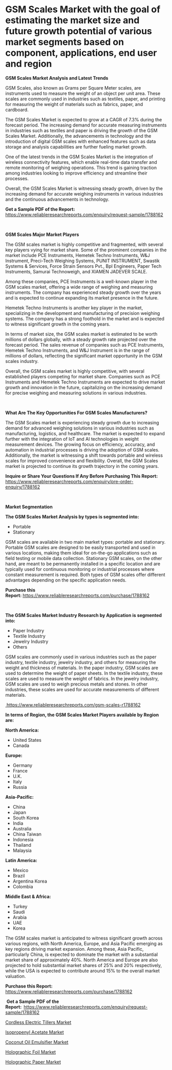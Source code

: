 <p><h1>GSM Scales Market with the goal of estimating the market size and future growth potential of various market segments based on component, applications, end user and region</h1></p><p><strong>GSM Scales Market Analysis and Latest Trends</strong></p>
<p><p>GSM Scales, also known as Grams per Square Meter scales, are instruments used to measure the weight of an object per unit area. These scales are commonly used in industries such as textiles, paper, and printing for measuring the weight of materials such as fabrics, paper, and cardboard.</p><p>The GSM Scales Market is expected to grow at a CAGR of 7.3% during the forecast period. The increasing demand for accurate measuring instruments in industries such as textiles and paper is driving the growth of the GSM Scales Market. Additionally, the advancements in technology and the introduction of digital GSM scales with enhanced features such as data storage and analysis capabilities are further fueling market growth.</p><p>One of the latest trends in the GSM Scales Market is the integration of wireless connectivity features, which enable real-time data transfer and remote monitoring of weighing operations. This trend is gaining traction among industries looking to improve efficiency and streamline their processes.</p><p>Overall, the GSM Scales Market is witnessing steady growth, driven by the increasing demand for accurate weighing instruments in various industries and the continuous advancements in technology.</p></p>
<p><strong>Get a Sample PDF of the Report:&nbsp;</strong> <a href="https://www.reliableresearchreports.com/enquiry/request-sample/1788162">https://www.reliableresearchreports.com/enquiry/request-sample/1788162</a></p>
<p>&nbsp;</p>
<p><strong>GSM Scales Major Market Players</strong></p>
<p><p>The GSM scales market is highly competitive and fragmented, with several key players vying for market share. Some of the prominent companies in the market include PCE Instruments, Hemetek Techno Instruments, W&J Instrument, Preci-Tech Weighing Systems, PUNIT INSTRUMENT, Swastik Systems & Services, Force Strain Sensors Pvt., Bpl Engineers, Paper Tech Instruments, Samurai Technoweigh, and XIAMEN JADEVER SCALE.</p><p>Among these companies, PCE Instruments is a well-known player in the GSM scales market, offering a wide range of weighing and measuring instruments. The company has experienced steady growth over the years and is expected to continue expanding its market presence in the future.</p><p>Hemetek Techno Instruments is another key player in the market, specializing in the development and manufacturing of precision weighing systems. The company has a strong foothold in the market and is expected to witness significant growth in the coming years.</p><p>In terms of market size, the GSM scales market is estimated to be worth millions of dollars globally, with a steady growth rate projected over the forecast period. The sales revenue of companies such as PCE Instruments, Hemetek Techno Instruments, and W&J Instrument is in the range of millions of dollars, reflecting the significant market opportunity in the GSM scales industry.</p><p>Overall, the GSM scales market is highly competitive, with several established players competing for market share. Companies such as PCE Instruments and Hemetek Techno Instruments are expected to drive market growth and innovation in the future, capitalizing on the increasing demand for precise weighing and measuring solutions in various industries.</p></p>
<p>&nbsp;</p>
<p><strong>What Are The Key Opportunities For GSM Scales Manufacturers?</strong></p>
<p><p>The GSM Scales market is experiencing steady growth due to increasing demand for advanced weighing solutions in various industries such as manufacturing, logistics, and healthcare. The market is expected to expand further with the integration of IoT and AI technologies in weight measurement devices. The growing focus on efficiency, accuracy, and automation in industrial processes is driving the adoption of GSM scales. Additionally, the market is witnessing a shift towards portable and wireless scales for improved convenience and flexibility. Overall, the GSM Scales market is projected to continue its growth trajectory in the coming years.</p></p>
<p><strong>Inquire or Share Your Questions If Any Before Purchasing This Report:</strong> <a href="https://www.reliableresearchreports.com/enquiry/pre-order-enquiry/1788162">https://www.reliableresearchreports.com/enquiry/pre-order-enquiry/1788162</a></p>
<p>&nbsp;</p>
<p><strong>Market Segmentation</strong></p>
<p><strong>The GSM Scales Market Analysis by types is segmented into:</strong></p>
<p><ul><li>Portable</li><li>Stationary</li></ul></p>
<p><p>GSM scales are available in two main market types: portable and stationary. Portable GSM scales are designed to be easily transported and used in various locations, making them ideal for on-the-go applications such as field testing or mobile data collection. Stationary GSM scales, on the other hand, are meant to be permanently installed in a specific location and are typically used for continuous monitoring or industrial processes where constant measurement is required. Both types of GSM scales offer different advantages depending on the specific application needs.</p></p>
<p><strong>Purchase this Report:&nbsp;</strong><a href="https://www.reliableresearchreports.com/purchase/1788162">https://www.reliableresearchreports.com/purchase/1788162</a></p>
<p>&nbsp;</p>
<p><strong>The GSM Scales Market Industry Research by Application is segmented into:</strong></p>
<p><ul><li>Paper Industry</li><li>Textile Industry</li><li>Jewelry Industry</li><li>Others</li></ul></p>
<p><p>GSM scales are commonly used in various industries such as the paper industry, textile industry, jewelry industry, and others for measuring the weight and thickness of materials. In the paper industry, GSM scales are used to determine the weight of paper sheets. In the textile industry, these scales are used to measure the weight of fabrics. In the jewelry industry, GSM scales are used to weigh precious metals and stones. In other industries, these scales are used for accurate measurements of different materials.</p></p>
<p><a href="https://www.reliableresearchreports.com/gsm-scales-r1788162">&nbsp;https://www.reliableresearchreports.com/gsm-scales-r1788162</a></p>
<p><strong>In terms of Region, the GSM Scales Market Players available by Region are:</strong></p>
<p>
    <p> <strong> North America: </strong>
        <ul>
            <li>United States</li>
            <li>Canada</li>
        </ul>
        </p> 
    <p> <strong> Europe: </strong>
        <ul>
            <li>Germany</li>
            <li>France</li>
            <li>U.K.</li>
            <li>Italy</li>
            <li>Russia</li>
        </ul>
        </p> 
    <p> <strong> Asia-Pacific: </strong>
        <ul>
            <li>China</li>
            <li>Japan</li>
            <li>South Korea</li>
            <li>India</li>
            <li>Australia</li>
            <li>China Taiwan</li>
            <li>Indonesia</li>
            <li>Thailand</li>
            <li>Malaysia</li>
        </ul>
        </p> 
    <p> <strong> Latin America: </strong>
        <ul>
            <li>Mexico</li>
            <li>Brazil</li>
            <li>Argentina Korea</li>
            <li>Colombia</li>
        </ul>
        </p> 
    <p> <strong> Middle East & Africa: </strong>
        <ul>
            <li>Turkey</li>
            <li>Saudi</li>
            <li>Arabia</li>
            <li>UAE</li>
            <li>Korea</li>
        </ul>
    </p>
    </p>
<p><p>The GSM scales market is anticipated to witness significant growth across various regions, with North America, Europe, and Asia Pacific emerging as key regions driving market expansion. Among these, Asia Pacific, particularly China, is expected to dominate the market with a substantial market share of approximately 40%. North America and Europe are also projected to hold substantial market shares of 25% and 20% respectively, while the USA is expected to contribute around 15% to the overall market valuation.</p></p>
<p><strong>Purchase this Report: </strong><a href="https://www.reliableresearchreports.com/purchase/1788162">https://www.reliableresearchreports.com/purchase/1788162</a></p>
<p>&nbsp;<strong>Get a Sample PDF of the Report:&nbsp;&nbsp;</strong><a href="https://www.reliableresearchreports.com/enquiry/request-sample/1788162">https://www.reliableresearchreports.com/enquiry/request-sample/1788162</a></p>
<p><strong></strong></p>
<p><p><a href="https://github.com/gamblestampleyjenny50m5sl6/Market-Research-Report-List-2/blob/main/cordless-electric-tillers-market.md">Cordless Electric Tillers Market</a></p><p><a href="https://www.linkedin.com/pulse/isopropenyl-acetate-market-analysis-size-global-industry-dpbwe?trackingId=%2BzF%2BXLJMXiVoNM%2FzgVpUHQ%3D%3D">Isopropenyl Acetate Market</a></p><p><a href="https://www.linkedin.com/pulse/coconut-oil-emulsifier-market-research-report-key-successful-65c3e?trackingId=cVh%2BZ40FPwaCaumi0iQQyw%3D%3D">Coconut Oil Emulsifier Market</a></p><p><a href="https://issuu.com/reportprime-2/docs/holographic-foil-market-size-2030.pptx">Holographic Foil Market</a></p><p><a href="https://issuu.com/reportprime-2/docs/holographic-paper-market-size-2030.pptx">Holographic Paper Market</a></p></p>